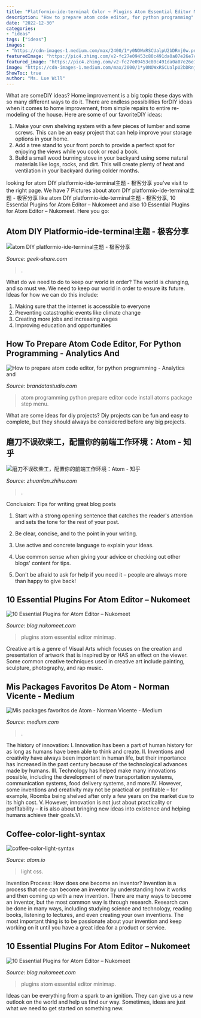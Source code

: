 ```yaml
---
title: "Platformio-ide-terminal Color ~ Plugins Atom Essential Editor Minimap"
description: "How to prepare atom code editor, for python programming"
date: "2022-12-30"
categories:
- "ideas"
tags: ["ideas"]
images:
- "https://cdn-images-1.medium.com/max/2400/1*y0NOWxRSCUalpU2bDRnj0w.png"
featuredImage: "https://pic4.zhimg.com/v2-fc27e09453c80c491da0a07e26e7cc57_r.jpg"
featured_image: "https://pic4.zhimg.com/v2-fc27e09453c80c491da0a07e26e7cc57_r.jpg"
image: "https://cdn-images-1.medium.com/max/2000/1*y0NOWxRSCUalpU2bDRnj0w.png"
ShowToc: true
author: "Ms. Lue Will"
---
```



What are someDIY ideas?
Home improvement is a big topic these days with so many different ways to do it. There are endless possibilities forDIY ideas when it comes to home improvement, from simple repairs to entire re-modeling of the house. Here are some of our favoriteDIY ideas:
1. Make your own shelving system with a few pieces of lumber and some screws. This can be an easy project that can help improve your storage options in your home.
2. Add a tree stand to your front porch to provide a perfect spot for enjoying the views while you cook or read a book.
3. Build a small wood burning stove in your backyard using some natural materials like logs, rocks, and dirt. This will create plenty of heat and ventilation in your backyard during colder months. 

	

		
looking for atom DIY platformio-ide-terminal主题 - 极客分享 you've visit to the right page. We have 7 Pictures about atom DIY platformio-ide-terminal主题 - 极客分享 like atom DIY platformio-ide-terminal主题 - 极客分享, 10 Essential Plugins for Atom Editor – Nukomeet and also 10 Essential Plugins for Atom Editor – Nukomeet. Here you go:
		
    
## Atom DIY Platformio-ide-terminal主题 - 极客分享

<img loading=lazy src="https://img-blog.csdn.net/20171016184429154?watermark/2/text/aHR0cDovL2Jsb2cuY3Nkbi5uZXQvcXFfMTk2NDgxOTE=/font/5a6L5L2T/fontsize/400/fill/I0JBQkFCMA==/dissolve/70/gravity/Center" onerror="this.onerror=null;this.src='https://tse4.mm.bing.net/th?id=OIP.q6UE_FA71aczVIwQJGDL8wHaC6&amp;pid=15.1';" alt="atom DIY platformio-ide-terminal主题 - 极客分享">

_Source: geek-share.com_

>. 

	

What do we need to do to keep our world in order?
The world is changing, and so must we. We need to keep our world in order to ensure its future. Ideas for how we can do this include: 
1. Making sure that the internet is accessible to everyone 
2. Preventing catastrophic events like climate change 
3. Creating more jobs and increasing wages 
4. Improving education and opportunities 

    
## How To Prepare Atom Code Editor, For Python Programming - Analytics And

<img loading=lazy src="https://www.brandatastudio.com/wp-content/uploads/2019/11/atomscreen1-1024x459.png" onerror="this.onerror=null;this.src='https://tse4.mm.bing.net/th?id=OIP.j2zEjn6I_3pGejS1zHdh4gHaDU&amp;pid=15.1';" alt="How to prepare atom code editor, for python programming - Analytics and">

_Source: brandatastudio.com_

>atom programming python prepare editor code install atoms package step menu. 

	

What are some ideas for diy projects?
Diy projects can be fun and easy to complete, but they should always be considered before any big projects.

    
## 磨刀不误砍柴工，配置你的前端工作环境：Atom - 知乎

<img loading=lazy src="https://pic4.zhimg.com/v2-fc27e09453c80c491da0a07e26e7cc57_r.jpg" onerror="this.onerror=null;this.src='https://tse3.mm.bing.net/th?id=OIP.Pcp2V-vRwURnHowUxqij0wHaDW&amp;pid=15.1';" alt="磨刀不误砍柴工，配置你的前端工作环境：Atom - 知乎">

_Source: zhuanlan.zhihu.com_

>. 

	

Conclusion: Tips for writing great blog posts
1. Start with a strong opening sentence that catches the reader's attention and sets the tone for the rest of your post.
2. Be clear, concise, and to the point in your writing.

3. Use active and concrete language to explain your ideas. 
4. Use common sense when giving your advice or checking out other blogs' content for tips. 
5. Don't be afraid to ask for help if you need it – people are always more than happy to give back!

    
## 10 Essential Plugins For Atom Editor – Nukomeet

<img loading=lazy src="https://cdn-images-1.medium.com/max/2000/1*y0NOWxRSCUalpU2bDRnj0w.png" onerror="this.onerror=null;this.src='https://tse3.mm.bing.net/th?id=OIP.Vn6qQJDEnZVo1kh2vlt9IQHaEv&amp;pid=15.1';" alt="10 Essential Plugins for Atom Editor – Nukomeet">

_Source: blog.nukomeet.com_

>plugins atom essential editor minimap. 

	

Creative art is a genre of Visual Arts which focuses on the creation and presentation of artwork that is inspired by or HAS an effect on the viewer. Some common creative techniques used in creative art include painting, sculpture, photography, and rap music.

    
## Mis Packages Favoritos De Atom - Norman Vicente - Medium

<img loading=lazy src="https://miro.medium.com/max/800/0*CjjkO6ETIgdyEhQz.png" onerror="this.onerror=null;this.src='https://tse3.mm.bing.net/th?id=OIP.QHLWC8HEH2uROUnd72pSZAHaEr&amp;pid=15.1';" alt="Mis packages favoritos de Atom - Norman Vicente - Medium">

_Source: medium.com_

>. 

	

The history of innovation:
I. Innovation has been a part of human history for as long as humans have been able to think and create. II. Inventions and creativity have always been important in human life, but their importance has increased in the past century because of the technological advances made by humans. III. Technology has helped make many innovations possible, including the development of new transportation systems, communication systems, food delivery systems, and more.IV. However, some inventions and creativity may not be practical or profitable – for example, Roomba being shelved after only a few years on the market due to its high cost. V. However, innovation is not just about practicality or profitability – it is also about bringing new ideas into existence and helping humans achieve their goals.VI.

    
## Coffee-color-light-syntax

<img loading=lazy src="http://i.imgur.com/jGJfBsO.png" onerror="this.onerror=null;this.src='https://tse3.mm.bing.net/th?id=OIP.Gs52a-k05xYIwD2QPDAZ2AHaEH&amp;pid=15.1';" alt="coffee-color-light-syntax">

_Source: atom.io_

>light css. 

	

Invention Process: How does one become an inventor?
Invention is a process that one can become an inventor by understanding how it works and then coming up with a new invention. There are many ways to become an inventor, but the most common way is through research. Research can be done in many ways, including studying science and technology, reading books, listening to lectures, and even creating your own inventions. The most important thing is to be passionate about your invention and keep working on it until you have a great idea for a product or service.

    
## 10 Essential Plugins For Atom Editor – Nukomeet

<img loading=lazy src="https://cdn-images-1.medium.com/max/2400/1*y0NOWxRSCUalpU2bDRnj0w.png" onerror="this.onerror=null;this.src='https://tse4.mm.bing.net/th?id=OIP.YyGAzN9QTEOvivSApo1TagHaEv&amp;pid=15.1';" alt="10 Essential Plugins for Atom Editor – Nukomeet">

_Source: blog.nukomeet.com_

>plugins atom essential editor minimap. 

	

Ideas can be everything from a spark to an ignition. They can give us a new outlook on the world and help us find our way. Sometimes, ideas are just what we need to get started on something new.

